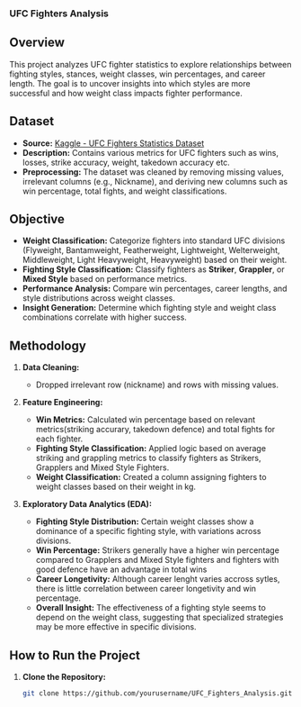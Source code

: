 ### UFC Fighters Analysis

## Overview
This project analyzes UFC fighter statistics to explore relationships between fighting styles, stances, weight classes, win percentages, and career length. The goal is to uncover insights into which styles are more successful and how weight class impacts fighter performance.

## Dataset
- **Source:** [Kaggle - UFC Fighters Statistics Dataset](#)  
- **Description:** Contains various metrics for UFC fighters such as wins, losses, strike accuracy, weight, takedown accuracy etc.
- **Preprocessing:** The dataset was cleaned by removing missing values, irrelevant columns (e.g., Nickname), and deriving new columns such as win percentage, total fights, and weight classifications.


## Objective
- **Weight Classification:** Categorize fighters into standard UFC divisions (Flyweight, Bantamweight, Featherweight, Lightweight, Welterweight, Middleweight, Light Heavyweight, Heavyweight) based on their weight.
- **Fighting Style Classification:** Classify fighters as **Striker**, **Grappler**, or **Mixed Style** based on performance metrics.
- **Performance Analysis:** Compare win percentages, career lengths, and style distributions across weight classes.
- **Insight Generation:** Determine which fighting style and weight class combinations correlate with higher success.

## Methodology
1. **Data Cleaning:**
   - Dropped irrelevant row (nickname) and rows with missing values.
2. **Feature Engineering:**
   - **Win Metrics:** Calculated win percentage based on relevant metrics(striking accurary, takedown defence) and total fights for each fighter.
   - **Fighting Style Classification:** Applied logic based on average striking and grappling metrics to classify fighters as Strikers, Grapplers and Mixed Style Fighters.
   - **Weight Classification:** Created a column assigning fighters to weight classes based on their weight in kg.
     

3. **Exploratory Data Analytics (EDA):**
   - **Fighting Style Distribution:** Certain weight classes show a dominance of a specific fighting style, with variations across divisions.
   - **Win Percentage:** Strikers generally have a higher win percentage compared to Grapplers and Mixed Style fighters and fighters with good defence have an advantage in total wins
   - **Career Longetivity:** Although career lenght varies accross sytles, there is little correlation between career longetivity and win percentage.
   - **Overall Insight:** The effectiveness of a fighting style seems to depend on the weight class, suggesting that specialized strategies may be more effective in specific divisions.

## How to Run the Project
1. **Clone the Repository:**
   ```bash
   git clone https://github.com/yourusername/UFC_Fighters_Analysis.git

 
